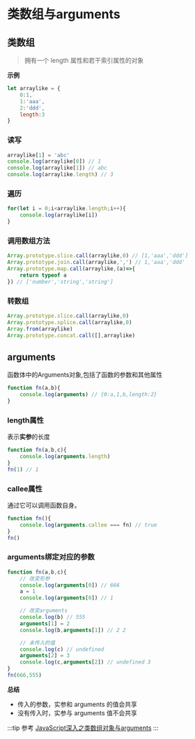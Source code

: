 # 类数组与arguments
## 类数组
>拥有一个 length 属性和若干索引属性的对象

**示例**
```js
let arraylike = {
    0:1,
    1:'aaa',
    2:'ddd',
    length:3
}
```
### 读写
```js
arraylike[1] = 'abc'
console.log(arraylike[0]) // 1
console.log(arraylike[1]) // abc
console.log(arraylike.length) // 3
```
### 遍历
```js
for(let i = 0;i<arraylike.length;i++){
    console.log(arraylike[i])
}
```
### 调用数组方法
```js
Array.prototype.slice.call(arraylike,0) // [1,'aaa','ddd']
Array.prototype.join.call(arraylike,',') // 1,'aaa','ddd'
Array.prototype.map.call(arraylike,(a)=>{
    return typeof a
}) // ['number','string','string']
```
### 转数组
```js
Array.prototype.slice.call(arraylike,0)
Array.prototype.splice.call(arraylike,0)
Array.from(arraylike)
Array.prototype.concat.call([],arraylike)
```

## arguments
函数体中的Arguments对象,包括了函数的参数和其他属性
```js
function fn(a,b){
    console.log(arguments) // {0:a,1,b,length:2}
}
```
### length属性
表示**实参**的长度
```js
function fn(a,b,c){
    console.log(arguments.length)
}
fn(1) // 1
```

### callee属性
通过它可以调用函数自身。
```js
function fn(){
    console.log(arguments.callee === fn) // true
}
fn()
```
### arguments绑定对应的参数
```js
function fn(a,b,c){
    // 改变形参
    console.log(arguments[0]) // 666
    a = 1
    console.log(arguments[0]) // 1

    // 改变arguments
    console.log(b) // 555
    arguments[1] = 2
    console.log(b,arguments[1]) // 2 2

    // 未传入的值
    console.log(c) // undefined
    arguments[2] = 3
    console.log(c,arguments[2]) // undefined 3
}
fn(666,555)
```
**总结**
* 传入的参数，实参和 arguments 的值会共享
* 没有传入时，实参与 arguments 值不会共享

:::tip 参考
[JavaScript深入之类数组对象与arguments](https://github.com/mqyqingfeng/Blog/issues/14)
:::